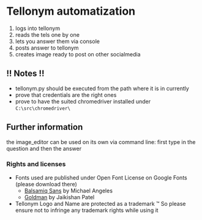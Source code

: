 # Tellonym automatization
1. logs into tellonym
2. reads the tels one by one
3. lets you answer them via console
4. posts answer to tellonym
5. creates image ready to post on other socialmedia

## !! Notes !!
- tellonym.py should be executed from the path where it is in currently
- prove that credentials are the right ones
- prove to have the suited chromedriver installed under `C:\src\chromedriver\`

## Further information
the image_editor can be used on its own via command line:
first type in the question and then the answer

### Rights and licenses
- Fonts used are published under Open Font License on Google Fonts (please download there)
    - [Balsamiq Sans](https://fonts.google.com/specimen/Balsamiq+Sans?query=balsamiq&preview.text_type=custom#standard-styles) by Michael Angeles
    - [Goldman](https://fonts.google.com/specimen/Goldman?preview.text_type=custom&query=goldman#standard-styles) by Jaikishan Patel
- Tellonym Logo and Name are protected as a trademark &trade; So please ensure not to infringe any trademark rights while using it
